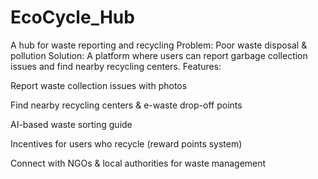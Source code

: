 # EcoCycle_Hub
A hub for waste reporting and recycling
Problem: Poor waste disposal & pollution
Solution: A platform where users can report garbage collection issues and find nearby recycling centers.
Features:

Report waste collection issues with photos

Find nearby recycling centers & e-waste drop-off points

AI-based waste sorting guide

Incentives for users who recycle (reward points system)

Connect with NGOs & local authorities for waste management